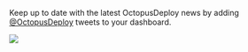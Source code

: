 Keep up to date with the latest OctopusDeploy news by adding [@OctopusDeploy](https://twitter.com/OctopusDeploy) tweets to your dashboard.

![](https://github.com/GregTrevellick/VsixTwitterWidget/blob/master/Src/@OctopusDeploy/artefacts/Screenshot.png?raw=true)
